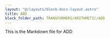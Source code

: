 ```yaml
---
layout: "@/layouts/block-docs-layout.astro"
title: ADD
block_folder_path: TRANSFORMERS/ARITHMETIC/ADD
---
```


This is the Markdown file for ADD

